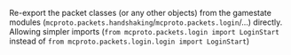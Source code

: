 Re-export the packet classes (or any other objects) from the gamestate modules (`mcproto.packets.handshaking`/`mcproto.packets.login`/...) directly. Allowing simpler imports (`from mcproto.packets.login import LoginStart` instead of `from mcproto.packets.login.login import LoginStart`)
